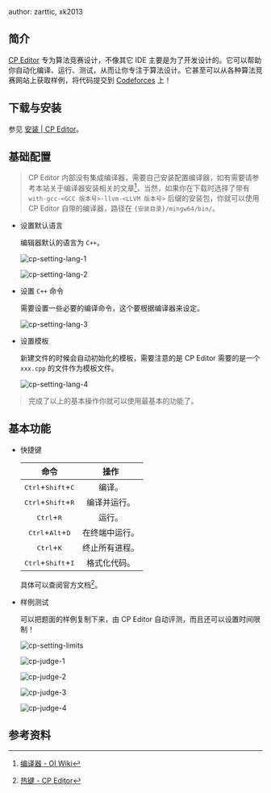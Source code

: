 author: zarttic, xk2013

## 简介

[CP Editor](https://github.com/cpeditor/cpeditor) 专为算法竞赛设计，不像其它 IDE 主要是为了开发设计的。它可以帮助你自动化编译、运行、测试，从而让你专注于算法设计。它甚至可以从各种算法竞赛网站上获取样例，将代码提交到 [Codeforces](https://codeforces.com/) 上！

## 下载与安装

参见 [安装 | CP Editor](https://cpeditor.org/zh/docs/installation/)。

## 基础配置

> CP Editor 内部没有集成编译器，需要自己安装配置编译器，如有需要请参考本站关于编译器安装相关的文章[^compiler]，当然，如果你在下载时选择了带有 `with-gcc-<GCC 版本号>-llvm-<LLVM 版本号>` 后缀的安装包，你就可以使用 CP Editor 自带的编译器，路径在 `{安装目录}/mingw64/bin/`。

-   设置默认语言

    编辑器默认的语言为 `C++`。

    ![cp-setting-lang-1](images/cp-setting-lang-1.png)

    ![cp-setting-lang-2](images/cp-setting-lang-2.png)

-   设置 `C++` 命令

    需要设置一些必要的编译命令，这个要根据编译器来设定。

    ![cp-setting-lang-3](images/cp-setting-lang-3.png)

-   设置模板

    新建文件的时候会自动初始化的模板，需要注意的是 CP Editor 需要的是一个 `xxx.cpp` 的文件作为模板文件。

    ![cp-setting-lang-4](images/cp-setting-lang-4.png)

> 完成了以上的基本操作你就可以使用最基本的功能了。

## 基本功能

-   快捷键

    |                       命令                      |    操作   |
    | :-------------------------------------------: | :-----: |
    | <kbd>Ctrl</kbd>+<kbd>Shift</kbd>+<kbd>C</kbd> |   编译。   |
    | <kbd>Ctrl</kbd>+<kbd>Shift</kbd>+<kbd>R</kbd> |  编译并运行。 |
    |          <kbd>Ctrl</kbd>+<kbd>R</kbd>         |   运行。   |
    |  <kbd>Ctrl</kbd>+<kbd>Alt</kbd>+<kbd>D</kbd>  | 在终端中运行。 |
    |          <kbd>Ctrl</kbd>+<kbd>K</kbd>         | 终止所有进程。 |
    | <kbd>Ctrl</kbd>+<kbd>Shift</kbd>+<kbd>I</kbd> |  格式化代码。 |

    具体可以查阅官方文档[^doc]。

-   样例测试

    可以把题面的样例复制下来，由 CP Editor 自动评测，而且还可以设置时间限制！

    ![cp-setting-limits](images/cp-setting-limits.png)

    ![cp-judge-1](images/cp-judge-1.png)

    ![cp-judge-2](images/cp-judge-2.png)

    ![cp-judge-3](images/cp-judge-3.png)

    ![cp-judge-4](images/cp-judge-4.png)

## 参考资料

[^compiler]: [编译器 - OI Wiki](../compiler.md)
[^doc]: [热键 - CP Editor](https://cpeditor.org/zh/docs/preferences/key-bindings/)
